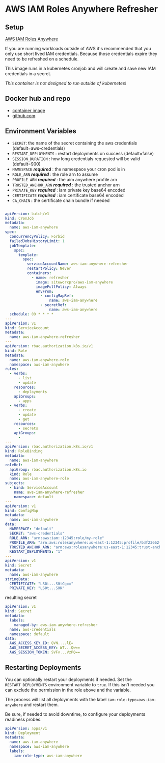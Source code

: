# AWS IAM Roles Anywhere Refresher


## Setup
[AWS IAM Roles Anywhere](https://docs.aws.amazon.com/rolesanywhere/latest/userguide/introduction.html)

If you are running workloads outside of AWS it's recommended that you only use short lived IAM credentials.
Because those credentials expire they need to be refreshed on a schedule.

This image runs in a kubernetes cronjob and will create and save new IAM credentials in a secret.

*This container is not designed to run outside of kubernetes!*

## Docker hub and repo

- [container image](https://hub.docker.com/repository/docker/siteworxpro/aws-iam-anywhere/general)
- [github.com](https://github.com/siteworxpro/aws-iam-anywhere-refresher)


## Environment Variables

- `SECRET`: the name of the secret containing the aws credentials (default=aws-credentials)
- `RESTART_DEPLOYMENTS` : restart deployments on success (default=false)
- `SESSION_DURATION` : how long credentials requested will be valid (default=900)
- `NAMESPACE` ***required*** : the namespace your cron pod is in
- `ROLE_ARN` ***required*** : the role arn to assume
- `PROFILE_ARN` ***required*** : the aim anywhere profile arn
- `TRUSTED_ANCHOR_ARN` ***required*** : the trusted anchor arn
- `PRIVATE_KEY` ***required*** : iam private key base64 encoded
- `CERTIFICATE` ***required*** : iam certificate base64 encoded
- `CA_CHAIN` : the certificate chain bundle if needed

```yaml

apiVersion: batch/v1
kind: CronJob
metadata:
  name: aws-iam-anywhere
spec:
  concurrencyPolicy: Forbid
  failedJobsHistoryLimit: 1
  jobTemplate:
    spec:
      template:
        spec:
          serviceAccountName: aws-iam-anywhere-refresher
          restartPolicy: Never
          containers:
            - name: refresher
              image: siteworxpro/aws-iam-anywhere
              imagePullPolicy: Always
              envFrom:
                - configMapRef:
                    name: aws-iam-anywhere
                - secretRef:
                    name: aws-iam-anywhere
  schedule: 00 * * * *
---
apiVersion: v1
kind: ServiceAccount
metadata:
  name: aws-iam-anywhere-refresher
---
apiVersion: rbac.authorization.k8s.io/v1
kind: Role
metadata:
  name: aws-iam-anywhere-role
  namespace: aws-iam-anywhere
rules:
  - verbs:
      - list
      - update
    resources:
      - deployments
    apiGroups:
      - apps
  - verbs:
      - create
      - update
      - get
    resources:
      - secrets
    apiGroups:
      -
---
apiVersion: rbac.authorization.k8s.io/v1
kind: RoleBinding
metadata:
  name: aws-iam-anywhere
roleRef:
  apiGroup: rbac.authorization.k8s.io
  kind: Role
  name: aws-iam-anywhere-role
subjects:
  - kind: ServiceAccount
    name: aws-iam-anywhere-refresher
    namespace: default
---
apiVersion: v1
kind: ConfigMap
metadata:
  name: aws-iam-anywhere
data:
  NAMESPACE: "default"
  SECRET: "aws-credentials"
  ROLE_ARN: "arn:aws:iam::12345:role/my-role"
  PROFILE_ARN: "arn:aws:rolesanywhere:us-east-1:12345:profile/bdf23662-32fe-482f-98f4-f10ba6afacd8"
  TRUSTED_ANCHOR_ARN: "arn:aws:rolesanywhere:us-east-1:12345:trust-anchor/23692607-2a1e-468d-80d4-dc78ce9d9b1a"
  RESTART_DEPLOYMENTS: "1"
---
apiVersion: v1
kind: Secret
metadata:
  name: aws-iam-anywhere
stringData:
  CERTIFICATE: "LS0t...S0tCg=="
  PRIVATE_KEY: "LS0t...S0K"

```

resulting secret

```yaml
apiVersion: v1
kind: Secret
metadata:
  labels:
    managed-by: aws-iam-anywhere-refresher
  name: aws-credentials
  namespace: default
data:
  AWS_ACCESS_KEY_ID: QVN....lE=
  AWS_SECRET_ACCESS_KEY: WT...Qw==
  AWS_SESSION_TOKEN: SVFv...VzPQ==
```

## Restarting Deployments

You can optionally restart your deployments if needed. Set the `RESTART_DEPLOYMENTS` environment variable to `true`. If this isn't needed you can exclude the permission in the role above and the variable.

The process will list all deployments with the label `iam-role-type=aws-iam-anywhere` and restart them.

Be sure, if needed to avoid downtime, to configure your deployments readiness probes.

```yaml
apiVersion: apps/v1
kind: Deployment
metadata:
  name: aws-iam-anywhere
  namespace: aws-iam-anywhere
  labels:
    iam-role-type: aws-iam-anywhere
```

